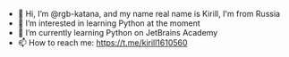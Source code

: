 - 👋 Hi, I’m @rgb-katana, and my name real name is Kirill, I'm from Russia
- 👀 I’m interested in learning Python at the moment
- 🌱 I’m currently learning Python on JetBrains Academy
- 📫 How to reach me: https://t.me/kirill1610560

<!---
rgb-katana/rgb-katana is a ✨ special ✨ repository because its `README.md` (this file) appears on your GitHub profile.
You can click the Preview link to take a look at your changes.
--->
